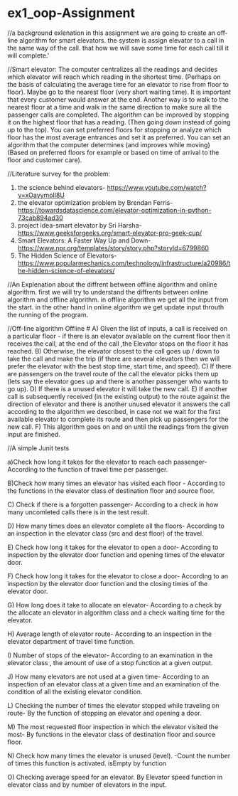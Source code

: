 # ex1_oop-Assignment

//a background exlenation
in this assignment we are going to create an off-line algorithm for smart elevators.
the system is assign elevator to a call in the same way of the call.
that how we will save some time for each call till it will complete.'

//Smart elevator:
The computer centralizes all the readings and decides which elevator will reach which reading in the shortest time.
(Perhaps on the basis of calculating the average time for an elevator to rise from floor to floor).
Maybe go to the nearest floor (very short waiting time). It is important that every customer would answer at the end.
Another way is to walk to the nearest floor at a time and walk in the same direction to make sure all the passenger calls are completed.
The algorithm can be improved by stopping it on the highest floor that has a reading. (Then going down instead of going up to the top).
You can set preferred floors for stopping or analyze which floor has the most average entrances and set it as preferred.
You can set an algorithm that the computer determines (and improves while moving)
(Based on preferred floors for example or based on time of arrival to the floor and customer care).

//Literature survey for the problem:
1) the science behind elevators-
https://www.youtube.com/watch?v=xOayymoIl8U
2) the elevator optimization problem by Brendan Ferris- 
https://towardsdatascience.com/elevator-optimization-in-python-73cab894ad30
3) project idea-smart elevator by Sri Harsha- https://www.geeksforgeeks.org/smart-elevator-pro-geek-cup/
4) Smart Elevators: A Faster Way Up and Down-
https://www.npr.org/templates/story/story.php?storyId=6799860
5) The Hidden Science of Elevators-
 https://www.popularmechanics.com/technology/infrastructure/a20986/the-hidden-science-of-elevators/

//An Explenation about the diffrent between offline algorithm and online algorithm.
first we will try to understand the diffrents between online algorithm and offline algorithm.
in offline algorithm we get all the input from the start. in the other hand in online algorithm we get update input throuth the running of the program.

//Off-line algorithm
Offline #
A) Given the list of inputs, a call is received on a particular floor - if there is an elevator available on the current floor then it receives the call, at the end of the call ,the Elevator stops on the floor it has reached.
B) Otherwise, the elevator closest to the call goes up / down to take the call and make the trip (if there are several elevators then we will prefer the elevator with the best stop time, start time, and speed).
C) If there are passengers on the travel route of the call the elevator picks them up (lets say the elevator goes up and there is another passenger who wants to go up).
D) If there is a unused elevator it will take the new call.
E) If another call is subsequently received (in the existing output) to the route against the direction of elevator and there is another unused elevator it answers the call according to the algorithm we described, in case not we wait for the first available elevator to complete its route and then pick up passengers for the new call.
F) This algorithm goes on and on until the readings from the given input are finished. 



//A simple Junit tests

a)Check how long it takes for the elevator to reach each passenger-
According to the function of travel time per passenger.

B)Check how many times an elevator has visited each floor -
According to the functions in the elevator class of destination floor and source floor.

C) Check if there is a forgotten passenger-
According to a check in how many uncomleted calls there is in the test result.

D) How many times does an elevator complete all the floors-
According to an inspection in the elevator class (src and dest floor) of the travel.

E) Check how long it takes for the elevator to open a door-
According to inspection by the elevator door function and opening times of the elevator door.

F) Check how long it takes for the elevator to close a door-
According to an inspection by the elevator door function and the closing times of the elevator door.

G) How long does it take to allocate an elevator-
According to a check by the allocate an elevator in algorithm class and a check waiting time for the elevator.

H) Average length of elevator route-
According to an inspection in the elevator department of travel time function.

I) Number of stops of the elevator-
According to an examination in the elevator class , the amount of use of a stop function at a given output.

J) How many elevators are not used at a given time-
According to an inspection of an elevator class at a given time and an examination of the condition of all the existing elevator condition.

L) Checking the number of times the elevator stopped while traveling on route-
By the function of stopping an elevator and opening a door.

M) The most requested floor inspection in which the elevator visited the most-
By functions in the elevator class of destination floor and source floor.

N) Check how many times the elevator is unused (level).
   -Count the number of times this function is activated. isEmpty by function

O) Checking average speed for an elevator.
By Elevator speed function in elevator class and by number of elevators in the input. 
